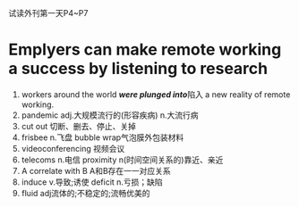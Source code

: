 试读外刊第一天P4~P7
# Emplyers can make remote working a success by listening to research

1. workers around the world ***were plunged into***陷入 a new reality of remote working.
2. pandemic adj.大规模流行的(形容疾病)  n.大流行病
3. cut out 切断、删去、停止、关掉
4. frisbee n.飞盘 bubble wrap气泡膜外包装材料
5. videoconferencing 视频会议
6. telecoms n.电信 proximity n(时间空间关系的)靠近、亲近
7. A correlate with B A和B存在一一对应关系
8. induce  v.导致;诱使 deficit n.亏损；缺陷
9. fluid adj流体的;不稳定的;流畅优美的
